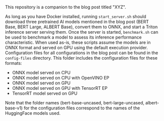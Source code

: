 This repository is a companion to the blog post titled "XYZ". 

As long as you have Docker installed, running `start_server.sh` should download three pretrained AI models mentioned in the blog post (BERT Base, BERT Large, ALBERT Base), convert them to ONNX, and start a Triton inference server serving them. Once the server is started, `benchmark.sh` can be used to benchmark a model to assess its inference performance characteristic. When used as-is, these scripts assume the models are in ONNX format and served on GPU using the default execution provider. Configuration files for all configurations in the blog post can be found in the `config-files` directory. This folder includes the configuration files for these formats:
- ONNX model served on CPU
- ONNX model served on CPU with OpenVINO EP
- ONNX model served on GPU
- ONNX model served on GPU with TensorRT EP
- TensorRT model served on GPU

Note that the folder names (bert-base-uncased, bert-large-uncased, albert-base-v1) for the configuration files correspond to the names of the HuggingFace models used.
